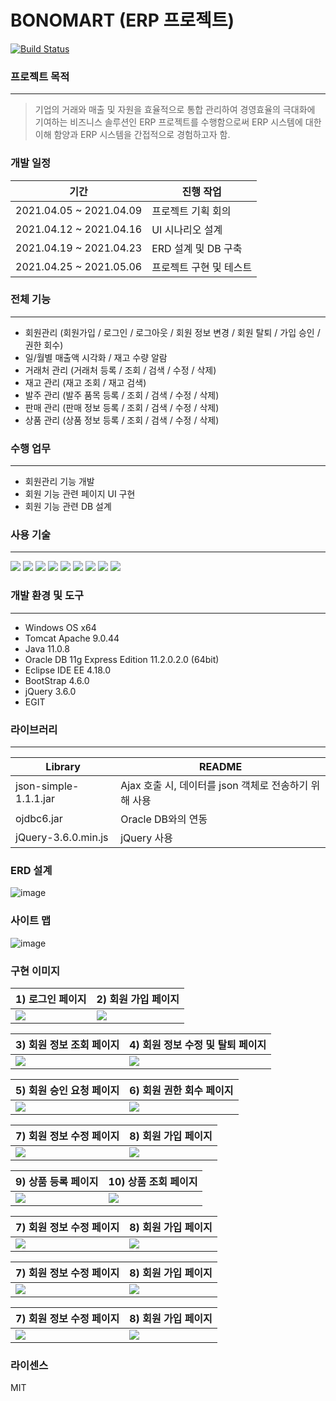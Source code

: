# BONOMART (ERP 프로젝트)

[![Build Status](https://travis-ci.org/joemccann/dillinger.svg?branch=master)](https://travis-ci.org/joemccann/dillinger)

### 프로젝트 목적
----
> 기업의 거래와 매출 및 자원을 효율적으로 통합 관리하여 경영효율의 극대화에 기여하는 비즈니스 솔루션인 ERP 프로젝트를 수행함으로써 ERP 시스템에 대한 이해 함양과 ERP 시스템을 간접적으로 경험하고자 함.

### 개발 일정
| 기간 | 진행 작업 |
| ------ | ------ |
| 2021.04.05 ~ 2021.04.09 | 프로젝트 기획 회의 |
| 2021.04.12 ~ 2021.04.16 | UI 시나리오 설계 |
| 2021.04.19 ~ 2021.04.23 | ERD 설계 및 DB 구축 |
| 2021.04.25 ~ 2021.05.06 | 프로젝트 구현 및 테스트 |


### 전체 기능
---------------------------------------
- 회원관리 (회원가입 / 로그인 / 로그아웃 / 회원 정보 변경 / 회원 탈퇴 / 가입 승인 / 권한 회수)  
- 일/월별 매출액 시각화 / 재고 수량 알람
- 거래처 관리 (거래처 등록 / 조회 / 검색 / 수정 / 삭제)
- 재고 관리 (재고 조회 / 재고 검색)
- 발주 관리 (발주 품목 등록 / 조회 / 검색 / 수정 / 삭제)
- 판매 관리 (판매 정보 등록 / 조회 / 검색 / 수정 / 삭제)
- 상품 관리 (상품 정보 등록 / 조회 / 검색 / 수정 / 삭제)

### 수행 업무
-----
- 회원관리 기능 개발
- 회원 기능 관련 페이지 UI 구현
- 회원 기능 관련 DB 설계

### 사용 기술
--------
<img src="https://img.shields.io/badge/JAVA-007396?style=for-the-badge&logo=java&logoColor=white"> <img src="https://img.shields.io/badge/oracle-F80000?style=for-the-badge&logo=oracle&logoColor=white">
<img src="https://img.shields.io/badge/javascript-F7DF1E?style=for-the-badge&logo=javascript&logoColor=black">
<img src="https://img.shields.io/badge/jquery-0769AD?style=for-the-badge&logo=jquery&logoColor=white">
<img src="https://img.shields.io/badge/html-E34F26?style=for-the-badge&logo=html5&logoColor=white"> <img src="https://img.shields.io/badge/css-1572B6?style=for-the-badge&logo=css3&logoColor=white"> <img src="https://img.shields.io/badge/bootstrap-7952B3?style=for-the-badge&logo=bootstrap&logoColor=white">
<img src="https://img.shields.io/badge/apache tomcat-F8DC75?style=for-the-badge&logo=apachetomcat&logoColor=white">
<img src="https://img.shields.io/badge/github-181717?style=for-the-badge&logo=github&logoColor=white">

### 개발 환경 및 도구
----
- Windows OS x64
- Tomcat Apache 9.0.44
- Java 11.0.8
- Oracle DB 11g Express Edition 11.2.0.2.0 (64bit)
- Eclipse IDE EE 4.18.0 
- BootStrap 4.6.0
- jQuery 3.6.0
- EGIT

### 라이브러리
-----
| Library | README |
| ------ | ------ |
| json-simple-1.1.1.jar | Ajax 호출 시, 데이터를 json 객체로 전송하기 위해 사용 |
| ojdbc6.jar | Oracle DB와의 연동 |
| jQuery-3.6.0.min.js | jQuery 사용 |


### ERD 설계
![image](https://user-images.githubusercontent.com/45419456/117923426-f7ab5380-b32e-11eb-9724-7846a8ec9bbe.png)


### 사이트 맵
![image](https://user-images.githubusercontent.com/45419456/117923626-51ac1900-b32f-11eb-9079-d154d117c087.png)

### 구현 이미지
| 1) 로그인 페이지             | 2) 회원 가입 페이지 |
| ------ | ------ |
| <img src="https://user-images.githubusercontent.com/45419456/117924188-4e655d00-b330-11eb-9823-85deb2a71c50.png"/> | <img src="https://user-images.githubusercontent.com/45419456/117924238-62a95a00-b330-11eb-9de2-0d8d0d93fec2.png"/>

| 3) 회원 정보 조회 페이지             | 4) 회원 정보 수정 및 탈퇴 페이지 |
| ------ | ------ |
| <img src="https://user-images.githubusercontent.com/45419456/117924725-1ca0c600-b331-11eb-81e6-0dd9c33f4a5e.png"/> | <img src="https://user-images.githubusercontent.com/45419456/117926616-00eaef00-b334-11eb-8deb-27dc50b7d212.png">

| 5) 회원 승인 요청 페이지             | 6) 회원 권한 회수 페이지 |
| ------ | ------ |
| <img src="https://user-images.githubusercontent.com/45419456/117927677-7f945c00-b335-11eb-8e8f-db39a61d4393.png"> | <img src="https://user-images.githubusercontent.com/45419456/117924919-7acda900-b331-11eb-8452-7d8b8f766a07.png">

| 7) 회원 정보 수정 페이지             | 8) 회원 가입 페이지 |
| ------ | ------ |
| <img src="https://user-images.githubusercontent.com/45419456/117925015-9f298580-b331-11eb-80b4-f65ec5e1006e.png"> | <img src="https://user-images.githubusercontent.com/45419456/117924919-7acda900-b331-11eb-8452-7d8b8f766a07.png">

| 9) 상품 등록 페이지             | 10) 상품 조회 페이지 |
| ------ | ------ |
| <img src="https://user-images.githubusercontent.com/45419456/117927966-e285f300-b335-11eb-824e-2af2af5cb022.png"> | <img src="https://user-images.githubusercontent.com/45419456/117928073-09442980-b336-11eb-891f-fb8bf4f04f3c.png">

| 7) 회원 정보 수정 페이지             | 8) 회원 가입 페이지 |
| ------ | ------ |
| <img src="https://user-images.githubusercontent.com/45419456/117925015-9f298580-b331-11eb-80b4-f65ec5e1006e.png"> | <img src="https://user-images.githubusercontent.com/45419456/117924919-7acda900-b331-11eb-8452-7d8b8f766a07.png">

| 7) 회원 정보 수정 페이지             | 8) 회원 가입 페이지 |
| ------ | ------ |
| <img src="https://user-images.githubusercontent.com/45419456/117925015-9f298580-b331-11eb-80b4-f65ec5e1006e.png"> | <img src="https://user-images.githubusercontent.com/45419456/117924919-7acda900-b331-11eb-8452-7d8b8f766a07.png">

| 7) 회원 정보 수정 페이지             | 8) 회원 가입 페이지 |
| ------ | ------ |
| <img src="https://user-images.githubusercontent.com/45419456/117925015-9f298580-b331-11eb-80b4-f65ec5e1006e.png"> | <img src="https://user-images.githubusercontent.com/45419456/117924919-7acda900-b331-11eb-8452-7d8b8f766a07.png">


### 라이센스

MIT

[//]: # (These are reference links used in the body of this note and get stripped out when the markdown processor does its job. There is no need to format nicely because it shouldn't be seen. Thanks SO - http://stackoverflow.com/questions/4823468/store-comments-in-markdown-syntax)

   [dill]: <https://github.com/joemccann/dillinger>
   [git-repo-url]: <https://github.com/joemccann/dillinger.git>
   [john gruber]: <http://daringfireball.net>
   [df1]: <http://daringfireball.net/projects/markdown/>
   [markdown-it]: <https://github.com/markdown-it/markdown-it>
   [Ace Editor]: <http://ace.ajax.org>
   [node.js]: <http://nodejs.org>
   [Twitter Bootstrap]: <http://twitter.github.com/bootstrap/>
   [jQuery]: <http://jquery.com>
   [@tjholowaychuk]: <http://twitter.com/tjholowaychuk>
   [express]: <http://expressjs.com>
   [AngularJS]: <http://angularjs.org>
   [Gulp]: <http://gulpjs.com>

   [PlDb]: <https://github.com/joemccann/dillinger/tree/master/plugins/dropbox/README.md>
   [PlGh]: <https://github.com/joemccann/dillinger/tree/master/plugins/github/README.md>
   [PlGd]: <https://github.com/joemccann/dillinger/tree/master/plugins/googledrive/README.md>
   [PlOd]: <https://github.com/joemccann/dillinger/tree/master/plugins/onedrive/README.md>
   [PlMe]: <https://github.com/joemccann/dillinger/tree/master/plugins/medium/README.md>
   [PlGa]: <https://github.com/RahulHP/dillinger/blob/master/plugins/googleanalytics/README.md>
